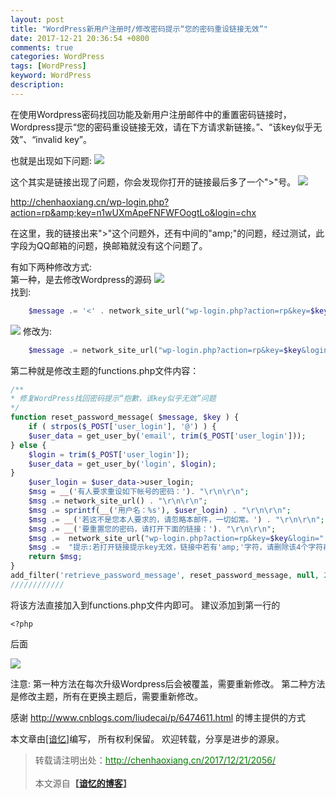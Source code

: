 ```yaml
---
layout: post
title: "WordPress新用户注册时/修改密码提示“您的密码重设链接无效”"
date: 2017-12-21 20:36:54 +0800
comments: true
categories: WordPress
tags: [WordPress]
keyword: WordPress
description:  
---
```



在使用Wordpress密码找回功能及新用户注册邮件中的重置密码链接时，Wordpress提示“您的密码重设链接无效，请在下方请求新链接。”、“该key似乎无效”、“invalid key”。

也就是出现如下问题:
![](https://i.imgur.com/NblzOs8.png)  

这个其实是链接出现了问题，你会发现你打开的链接最后多了一个">"号。
![](https://i.imgur.com/IvSXsiH.png) 

http://chenhaoxiang.cn/wp-login.php?action=rp&amp;key=n1wUXmApeFNFWFOogtLo&login=chx

在这里，我的链接出来">"这个问题外，还有中间的"amp;"的问题，经过测试，此字段为QQ邮箱的问题，换邮箱就没有这个问题了。

有如下两种修改方式:  
第一种，是去修改Wordpress的源码
![](https://i.imgur.com/XdgOmHq.png)  
找到:
```php
	$message .= '<' . network_site_url("wp-login.php?action=rp&key=$key&login=" . rawurlencode($user_login), 'login') . ">\r\n";
```
![](https://i.imgur.com/n0eiD4A.png)
修改为:
```php
	$message .= network_site_url("wp-login.php?action=rp&key=$key&login=" . rawurlencode($user_login), 'login') . "\r\n";
```


第二种就是修改主题的functions.php文件内容：
```php
/**
* 修复WordPress找回密码提示“抱歉，该key似乎无效”问题
*/
function reset_password_message( $message, $key ) {
    if ( strpos($_POST['user_login'], '@') ) {
    $user_data = get_user_by('email', trim($_POST['user_login']));
} else {
    $login = trim($_POST['user_login']);
    $user_data = get_user_by('login', $login);
}
    $user_login = $user_data->user_login;
    $msg = __('有人要求重设如下帐号的密码：'). "\r\n\r\n";
    $msg .= network_site_url() . "\r\n\r\n";
    $msg .= sprintf(__('用户名：%s'), $user_login) . "\r\n\r\n";
    $msg .= __('若这不是您本人要求的，请忽略本邮件，一切如常。') . "\r\n\r\n";
    $msg .= __('要重置您的密码，请打开下面的链接：'). "\r\n\r\n"; 
    $msg .=  network_site_url("wp-login.php?action=rp&key=$key&login=" . rawurlencode($user_login), 'login') . "\r\n\r\n";
    $msg .=  "提示:若打开链接提示key无效，链接中若有'amp;'字符，请删除该4个字符再访问" ;
    return $msg;
}
add_filter('retrieve_password_message', reset_password_message, null, 2);
////////////

```

将该方法直接加入到functions.php文件内即可。
建议添加到第一行的
```
<?php
```
后面  
  
![](https://i.imgur.com/BgYGqQF.png)  

注意:
第一种方法在每次升级Wordpress后会被覆盖，需要重新修改。
第二种方法是修改主题，所有在更换主题后，需要重新修改。 

感谢 http://www.cnblogs.com/liudecai/p/6474611.html 的博主提供的方式


本文章由<a href="http://chenhaoxiang.cn/">[谙忆]</a>编写， 所有权利保留。 
欢迎转载，分享是进步的源泉。
<blockquote cite='陈浩翔'>
<p background-color='#D3D3D3'>转载请注明出处：<a href='http://chenhaoxiang.cn/2017/12/21/2056/'><font color="green">http://chenhaoxiang.cn/2017/12/21/2056/</font></a><br><br>
本文源自<strong>【<a href='http://chenhaoxiang.cn' target='_blank'>谙忆的博客</a>】</strong></p>
</blockquote>

